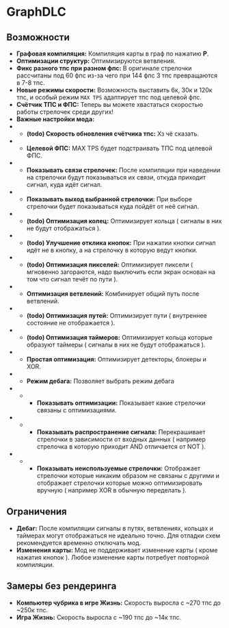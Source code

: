 # GraphDLC

## Возможности
- **Графовая компиляция:** Компиляция карты в граф по нажатию **P**.
- **Оптимизации структур:** Оптимизируются ветвления.
- **Фикс разного тпс при разном фпс:** В оригинале стрелочки рассчитаны под 60 фпс из-за чего при 144 фпс 3 тпс превращаются в 7-8 тпс.
- **Новые режимы скорости:** Возможность выставить 6к, 30к и 120к тпс, и особый режим `MAX TPS` адаптирует тпс под целевой фпс.
- **Счётчик ТПС и ФПС:** Теперь вы можете хвастаться скоростью работы стрелочек среди других!
- **Важные настройки мода:**
- - **(todo) Скорость обновления счётчика тпс:** Хз чё сказать.
- - **Целевой ФПС:** MAX TPS будет подстраивать ТПС под целевой ФПС.
- - **Показывать связи стрелочек:** После компиляции при наведении на стрелочки будут показываться их связи, откуда приходит сигнал, куда идёт сигнал.
- - **Показывать выход выбранной стрелочки:** При выборе стрелочки будет показываться куда пойдёт от неё сигнал.
- - **(todo) Оптимизация колец:** Оптимизирует кольца ( сигналы в них не будут отображаться ).
- - **(todo) Улучшение отклика кнопок:** При нажатии кнопки сигнал идёт не в кнопку, а на стрелочку в которую ведут кнопки.
- - **(todo) Оптимизация пикселей:** Оптимизирует пиксели ( мгновенно загораются, надо выключить если экран основан на том что сигнал течёт по пути ).
- - **Оптимизация ветвлений:** Комбинирует общий путь после ветвлений.
- - **(todo) Оптимизация путей:** Оптимизирует пути ( внутреннее состояние не отображается ).
- - **(todo) Оптимизация таймеров:** Оптимизирует кольца которые образуют таймеры ( сигналы в них не будут отображаться ).
- - **Простая оптимизация:** Оптимизирует детекторы, блокеры и XOR.
- - **Режим дебага:** Позволяет выбрать режим дебага
- - - **Показывать оптимизации:** Показывает какие стрелочки связаны с оптимизациями.
- - - **Показывать распространение сигнала:** Перекрашивает стрелочки в зависимости от входных данных ( например стрелочка в которую приходит AND отличается от NOT ).
- - - **Показывать неиспользуемые стрелочки:** Отображает стрелочки которые никаким образом не связаны с другими и отображает стрелочки которые можно оптимизировать вручную ( например XOR в обычную переделать ).

[//]: # (- - **Подробный вид:** Добавляет возможность включить подробную визуализацию &#40; замедлит компиляцию &#41;.)
[//]: # (- **Подробная визуализация:** Визуализирует сигналы идеально точно даже после оптимизаций **I**)

## Ограничения
- **Дебаг:** После компиляции сигналы в путях, ветвлениях, кольцах и таймерах могут отображаться не идеально точно. Для отладки схем рекомендуется временно отключать мод.
- **Изменения карты:** Мод не поддерживает изменение карты ( кроме нажатия кнопок ). Любое изменение карты потребует повторной компиляции.

## Замеры без рендеринга
- **Компьютер чубрика в игре Жизнь:** Скорость выросла с ~270 тпс до ~250к тпс.
- **Игра Жизнь:** Скорость выросла с ~190 тпс до ~14к тпс.

